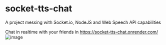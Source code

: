 # socket-tts-chat
A project messing with Socket.io, NodeJS and Web Speech API capabilities


Chat in realtime with your friends in https://socket-tts-chat.onrender.com/
![image](https://user-images.githubusercontent.com/62355596/219728121-ff7f35b9-626b-44a0-b152-085d46713f5b.png)
